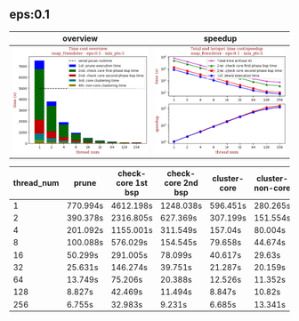 ## eps:0.1

overview | speedup
--- | ---
![snap_friendster-overview](../../figures/scalability_simd_paper/snap_friendster-eps:0.1-min_pts:5-overview.png) | ![snap_friendster-runtime-speedup](../../figures/scalability_simd_paper/snap_friendster-eps:0.1-min_pts:5-runtime-speedup.png)

thread_num | prune | check-core 1st bsp | check-core 2nd bsp | cluster-core | cluster-non-core | total | total speedup
--- | --- | --- | --- | --- | --- | --- | ---
1 | 770.994s | 4612.198s | 1248.038s | 596.451s | 280.265s | 7507.956s | 1.000
2 | 390.378s | 2316.805s | 627.369s | 307.199s | 151.554s | 3793.316s | 1.979
4 | 201.092s | 1155.001s | 311.549s | 157.04s | 80.004s | 1904.695s | 3.942
8 | 100.088s | 576.029s | 154.545s | 79.658s | 44.674s | 955.006s | 7.862
16 | 50.299s | 291.005s | 78.099s | 40.617s | 29.63s | 489.661s | 15.333
32 | 25.631s | 146.274s | 39.751s | 21.287s | 20.159s | 253.114s | 29.662
64 | 13.749s | 75.206s | 20.388s | 12.526s | 11.352s | 133.236s | 56.351
128 | 8.827s | 42.469s | 11.494s | 8.847s | 10.82s | 82.469s | 91.040
256 | 6.755s | 32.983s | 9.231s | 6.685s | 13.341s | 69.006s | 108.801

